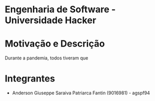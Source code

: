 # Engenharia de Software - Universidade Hacker

# Motivação e Descrição
Durante a pandemia, todos tiveram que 

# Integrantes
- Anderson Giuseppe Saraiva Patriarca Fantin (9016981) - agspf94
